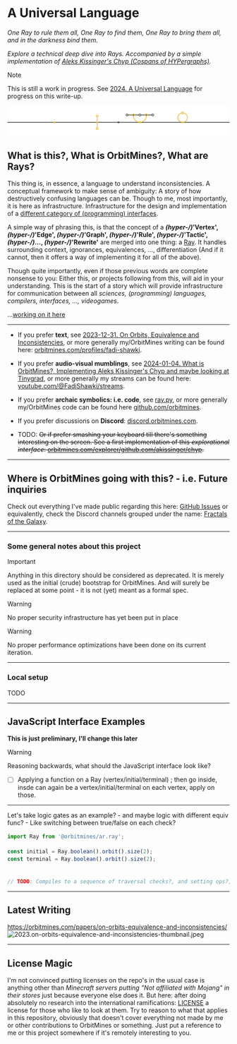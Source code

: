 # A Universal Language
*One Ray to rule them all, One Ray to find them, One Ray to bring them all, and in the darkness bind them.*

*Explore a technical deep dive into Rays. Accompanied by a simple implementation of [Aleks Kissinger's Chyp (Cospans of HYPergraphs)](https://github.com/akissinger/chyp).*

> [!NOTE]
> This is still a work in progress. See [2024. A Universal Language](https://github.com/orbitmines/orbitmines.com/pull/28) for progress on this write-up.

![header](./header.png)

## What is this?, What is OrbitMines?, What are Rays?

This thing is, in essence, a language to understand inconsistencies. A conceptual framework to make sense of ambiguity: A story of how destructively confusing languages can be. Though to me, most importantly, it is here as infrastructure. Infrastructure for the design and implementation of a [different category of (programming) interfaces](https://orbitmines.com/archive/2024-02-orbitmines-as-a-game-project).

A simple way of phrasing this, is that the concept of a **_(hyper-/)_'Vertex', _(hyper-/)_'Edge', _(hyper-/)_'Graph', _(hyper-/)_'Rule', _(hyper-/)_'Tactic', _(hyper-/)_..., _(hyper-/)_'Rewrite'** are merged into one thing: a [Ray](ar.ray/ray.py/ray.py). It handles surrounding context, ignorances, equivalences, ..., differentiation (And if it cannot, then it offers a way of implementing it for all of the above). 

Though quite importantly, even if those previous words are complete nonsense to you: Either this, or projects following from this, will aid in your understanding. This is the start of a story which will provide infrastructure for communication between all *sciences, (programming) languages, compilers, interfaces, ..., videogames*.

...[working on it here](https://2024-a-universal-language.orbitmines-com.pages.dev/papers/a-universal-language)

---

- If you prefer **text**, see [2023-12-31. On Orbits, Equivalence and Inconsistencies](https://orbitmines.com/papers/on-orbits-equivalence-and-inconsistencies), or more generally my/OrbitMines writing can be found here: [orbitmines.com/profiles/fadi-shawki](https://orbitmines.com/profiles/fadi-shawki).


- If you prefer **audio-visual mumblings**, see [2024-01-04. What is OrbitMines?, Implementing Aleks Kissinger's Chyp and maybe looking at Tinygrad](https://www.youtube.com/watch?v=O6v_gzlI1kY), or more generally my streams can be found here: [youtube.com/@FadiShawki/streams](https://www.youtube.com/@FadiShawki/streams).


- If you prefer **archaic symbolics: i.e. code**, see [ray.py](ar.ray/ray.py/ray.py), or more generally my/OrbitMines code can be found here [github.com/orbitmines](https://github.com/orbitmines/).


- If you prefer discussions on **Discord**: [discord.orbitmines.com](https://discord.orbitmines.com).


- TODO: ~~Or if prefer smashing your keyboard till there's something interesting on the screen. See a first implementation of this *explorational interface*: [orbitmines.com/explorer/github.com/akissinger/chyp](https://orbitmines.com/explorer/github.com/akissinger/chyp).~~

---

## Where is OrbitMines going with this? - i.e. Future inquiries

Check out everything I've made public regarding this here: [GitHub Issues](https://github.com/orbitmines/orbitmines.com/issues) or equivalently, check the Discord channels grouped under the name: [Fractals of the Galaxy](https://discord.com/channels/1055502602365845534/1114584997702156388).

---

### Some general notes about this project

> [!IMPORTANT]
> Anything in this directory should be considered as deprecated. It is merely used as the initial (crude) bootstrap for OrbitMines. And will surely be replaced at some point - it is not (yet) meant as a formal spec.

> [!WARNING]
> No proper security infrastructure has yet been put in place

> [!WARNING]
> No proper performance optimizations have been done on its current iteration.

---

### Local setup

TODO
    
---

## JavaScript Interface Examples

**This is just preliminary, I'll change this later**

> [!WARNING]
> Reasoning backwards, what should the JavaScript interface look like?

- [ ] Applying a function on a Ray (vertex/initial/terminal) ; then go inside, insde can again be a vertex/initial/terminal on each vertex, apply on those.

---

Let's take logic gates as an example? - and maybe logic with different equiv func? - Like switching between true/false on each check?

```ts
import Ray from '@orbitmines/ar.ray';

const initial = Ray.boolean().orbit().size(2);
const terminal = Ray.boolean().orbit().size(2);


// TODO: Compiles to a sequence of traversal checks?, and setting ops?, and arbitrary many of them make up a program.

```

---

## Latest Writing
https://orbitmines.com/papers/on-orbits-equivalence-and-inconsistencies/
![2023.on-orbits-equivalence-and-inconsistencies-thumbnail.jpeg](./orbitmines.com/public/papers/on-orbits-equivalence-and-inconsistencies/images/thumbnail/3840x2160.jpeg)

---

## License Magic

I'm not convinced putting licenses on the repo's in the usual case is anything other than *Minecraft servers putting "Not affiliated with Mojang" in their stores* just because everyone else does it. But here: after doing absolutely no research into the international ramifications: [LICENSE](./LICENSE) a license for those who like to look at them. Try to reason to what that applies in this repository, obviously that doesn't cover everything not made by me or other contributions to OrbitMines or something. Just put a reference to me or this project somewhere if it's remotely interesting to you.